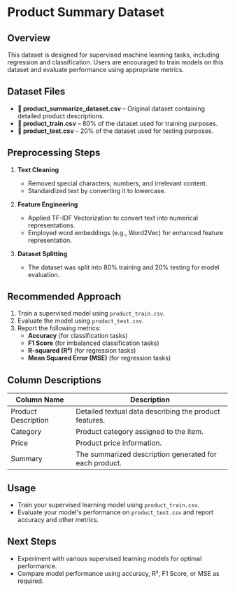 # Product Summary Dataset

## Overview
This dataset is designed for supervised machine learning tasks, including regression and classification. Users are encouraged to train models on this dataset and evaluate performance using appropriate metrics.

## Dataset Files
- **📂 product_summarize_dataset.csv** – Original dataset containing detailed product descriptions.
- **📂 product_train.csv** – 80% of the dataset used for training purposes.
- **📂 product_test.csv** – 20% of the dataset used for testing purposes.

## Preprocessing Steps
1. **Text Cleaning**
   - Removed special characters, numbers, and irrelevant content.
   - Standardized text by converting it to lowercase.

2. **Feature Engineering**
   - Applied TF-IDF Vectorization to convert text into numerical representations.
   - Employed word embeddings (e.g., Word2Vec) for enhanced feature representation.

3. **Dataset Splitting**
   - The dataset was split into 80% training and 20% testing for model evaluation.

## Recommended Approach
1. Train a supervised model using `product_train.csv`.
2. Evaluate the model using `product_test.csv`.
3. Report the following metrics:
   - **Accuracy** (for classification tasks)
   - **F1 Score** (for imbalanced classification tasks)
   - **R-squared (R²)** (for regression tasks)
   - **Mean Squared Error (MSE)** (for regression tasks)

## Column Descriptions
| Column Name | Description |
|--------------|--------------|
| Product Description | Detailed textual data describing the product features. |
| Category | Product category assigned to the item. |
| Price | Product price information. |
| Summary | The summarized description generated for each product. |

## Usage
- Train your supervised learning model using `product_train.csv`.
- Evaluate your model's performance on `product_test.csv` and report accuracy and other metrics.

## Next Steps
- Experiment with various supervised learning models for optimal performance.
- Compare model performance using accuracy, R², F1 Score, or MSE as required.
